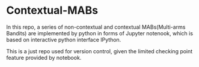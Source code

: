 # Contextual-MABs

In this repo, a series of non-contextual and contextual MABs(Multi-arms 
Bandits) are implemented by python in forms of Jupyter notenook, which 
is based on interactive python interface IPython.

This is a just repo used for version control, given the limited 
checking point feature provided by notebook.
